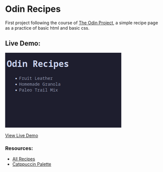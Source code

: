 # Odin Recipes
First project following the course of [The Odin Project](https://www.theodinproject.com), a simple recipe page as a practice of basic html and basic css.

## Live Demo:

![demo](public/demo-preview.png)

[View Live Demo](https://jasmirmd.github.io/odin-recipes/)

### Resources:
- [All Recipes](https://www.allrecipes.com/)
- [Catppuccin Palette](https://catppuccin.com/palette)
